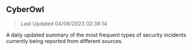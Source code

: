 ## CyberOwl 
> Last Updated 04/06/2023 02:39:14 


A daily updated summary of the most frequent types of security incidents currently being reported from different sources.

